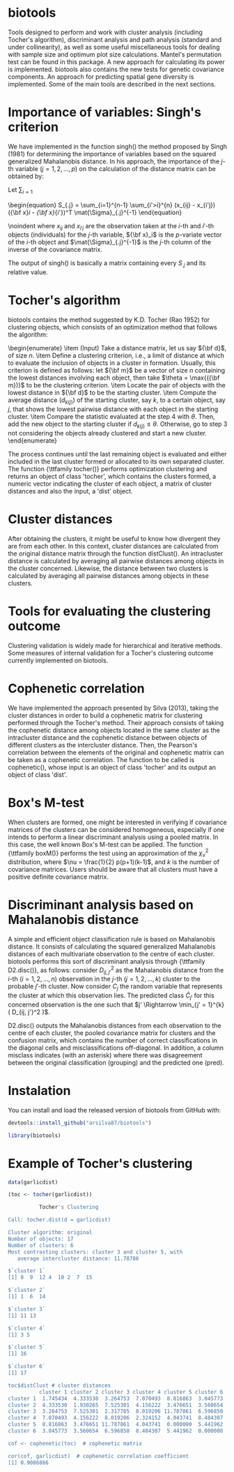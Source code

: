 # biotools

Tools designed to perform and work with cluster analysis (including Tocher's algorithm), discriminant analysis and path analysis (standard and under collinearity), as well as some useful miscellaneous tools for dealing with sample size and optimum plot size calculations. Mantel's permutation test can be found in this package. A new approach for calculating its power is implemented. biotools also contains the new tests for genetic covariance components. An approach for predicting spatial gene diversity is implemented. Some of the main tools are described in the next sections.

# Importance of variables: Singh's criterion

We have implemented in the function singh() the method proposed by Singh (1981) for determining the importance of variables based on the squared generalized Mahalanobis distance. In his approach, the importance of the $j$-th variable ($j = 1, 2, ..., p$) on the calculation of the distance matrix can be obtained by:

Let $\sum_{i=1}$

\begin{equation}
	S_{.j} = \sum_{i=1}^{n-1} \sum_{i'>i}^{n} (x_{ij} - x_{i'j}) ({\bf x}_i - {\bf x}_{i'})^T \mat{\Sigma}_{.j}^{-1} 
\end{equation}

\noindent where $x_{ij}$ and $x_{i'j}$ are the observation taken at the $i$-th and $i'$-th objects (individuals) for the $j$-th variable, ${\bf x}_i$ is the $p$-variate vector of the $i$-th object and $\mat{\Sigma}_{.j}^{-1}$ is the $j$-th column of the inverse of the covariance matrix.

The output of singh() is basically a matrix containing every $S_{.j}$ and its relative value.

# Tocher's algorithm

biotools contains the method suggested by K.D. Tocher (Rao 1952) for clustering objects, which consists of an optimization method that follows the algorithm:

\begin{enumerate}
	\item (Input) Take a distance matrix, let us say ${\bf d}$, of size $n$.
	\item Define a clustering criterion, i.e., a limit of distance at which to evaluate the inclusion of objects in a cluster in formation. Usually, this criterion is defined as follows: let ${\bf m}$ be a vector of size $n$ containing the lowest distances involving each object, then take $\theta = \max{({\bf m})}$ to be the clustering criterion.
	\item Locate the pair of objects with the lowest distance in ${\bf d}$ to be the starting cluster.
	\item Compute the average distance ($d_{k(j)}$) of the starting cluster, say $k$, to a certain object, say $j$, that shows the lowest pairwise distance with each object in the starting cluster.
	\item Compare the statistic evaluated at the step 4 with $\theta$. Then, add the new object to the starting cluster if $d_{k(j)} \leq \theta$. Otherwise, go to step 3 not considering the objects already clustered and start a new cluster.
\end{enumerate}

The process continues until the last remaining object is evaluated and either included in the last cluster formed or allocated to its own separated cluster. The function {\ttfamily tocher()} performs optimization clustering and returns an object of class 'tocher', which contains the clusters formed, a numeric vector indicating the cluster of each object, a matrix of cluster distances and also the input, a 'dist' object.

# Cluster distances

After obtaining the clusters, it might be useful to know how divergent they are from each other. In this context, cluster distances are calculated from the original distance matrix through the function distClust(). An intracluster distance is calculated by averaging all pairwise distances among objects in the cluster concerned. Likewise, the distance between two clusters is calculated by averaging all pairwise distances among objects in these clusters.

# Tools for evaluating the clustering outcome

Clustering validation is widely made for hierarchical and iterative methods. Some measures of internal validation for a Tocher's clustering outcome currently implemented on biotools.

# Cophenetic correlation

We have implemented the approach presented by Silva (2013), taking the cluster distances in order to build a cophenetic matrix for clustering performed through the Tocher's method. Their approach consists of taking the cophenetic distance among objects located in the same cluster as the intracluster distance and the cophenetic distance between objects of different clusters as the intercluster distance. Then, the Pearson's correlation between the elements of the original and cophenetic matrix can be taken as a cophenetic correlation. The function to be called is cophenetic(), whose input is an object of class 'tocher' and its output an object of class 'dist'.

# Box's M-test

When clusters are formed, one might be interested in verifying if covariance matrices of the clusters can be considered homogeneous, especially if one intends to perform a linear discriminant analysis using a pooled matrix. In this case, the well known Box's M-test can be applied. The function {\ttfamily boxM()} performs the test using an approximation of the $\chi_{\nu}^2$ distribution, where $\nu = \frac{1}{2} p(p+1)(k-1)$, and $k$ is the number of covariance matrices. Users should be aware that all clusters must have a positive definite covariance matrix.

# Discriminant analysis based on Mahalanobis distance

A simple and efficient object classification rule is based on Mahalanobis distance. It consists of calculating the squared generalized Mahalanobis distances of each multivariate observation to the centre of each cluster. biotools performs this sort of discriminant analysis through {\ttfamily D2.disc()}, as follows: consider $D_{ij, j'}^2$ as the Mahalanobis distance from the $i$-th ($i = 1, 2, ..., n$) observation in the $j$-th ($j = 1, 2, ..., k$) cluster to the probable $j'$-th cluster. Now consider $C_j$ the random variable that represents the cluster at which this observation lies. The predicted class $\hat{C}_{j'}$ for this concerned observation is the one such that $j' \Rightarrow \min_{j' = 1}^{k} ( D_{ij, j'}^2 )$.

D2.disc() outputs the Mahalanobis distances from each observation to the centre of each cluster, the pooled covariance matrix for clusters and the confusion matrix, which contains the number of correct classifications in the diagonal cells and misclassifications off-diagonal. In addition, a column misclass indicates (with an asterisk) where there was disagreement between the original classification (grouping) and the predicted one (pred).

# Instalation

You can install and load the released version of biotools from GitHub with:

```r
devtools::install_github("arsilva87/biotools")

library(biotools)
```

# Example of Tocher's clustering

```r
data(garlicdist)

(toc <- tocher(garlicdist))

          Tocher's Clustering 

Call: tocher.dist(d = garlicdist)

Cluster algorithm: original 
Number of objects: 17 
Number of clusters: 6 
Most contrasting clusters: cluster 3 and cluster 5, with 
   average intercluster distance: 11.78786

$`cluster 1`
[1] 8  9  12 4  10 2  7  15

$`cluster 2`
[1] 1  6  14

$`cluster 3`
[1] 11 13

$`cluster 4`
[1] 3 5

$`cluster 5`
[1] 16

$`cluster 6`
[1] 17

toc$distClust # cluster distances
          cluster 1 cluster 2 cluster 3 cluster 4 cluster 5 cluster 6
cluster 1  1.745434  4.333530  3.264753  7.070493  8.816863  3.045773
cluster 2  4.333530  1.930265  7.525301  4.156222  3.476651  3.560654
cluster 3  3.264753  7.525301  2.317785  8.019206 11.787861  6.596850
cluster 4  7.070493  4.156222  8.019206  2.324152  4.043741  8.484307
cluster 5  8.816863  3.476651 11.787861  4.043741  0.000000  5.441962
cluster 6  3.045773  3.560654  6.596850  8.484307  5.441962  0.000000

cof <- cophenetic(toc)  # cophenetic matrix

cor(cof, garlicdist)  # cophenetic correlation coefficient
[1] 0.9086886
```
